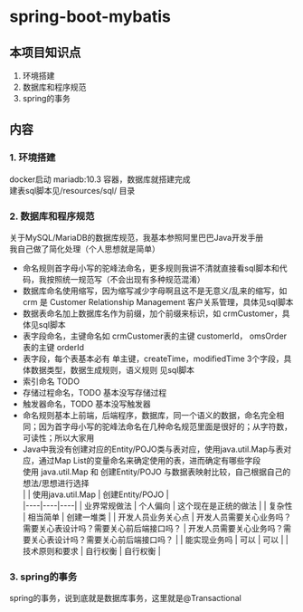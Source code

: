# spring-boot-mybatis


## 本项目知识点
1. 环境搭建  
2. 数据库和程序规范  
3. spring的事务


## 内容 
### 1. 环境搭建
docker启动 mariadb:10.3 容器，数据库就搭建完成   
建表sql脚本见/resources/sql/ 目录  


### 2. 数据库和程序规范  
关于MySQL/MariaDB的数据库规范，我基本参照阿里巴巴Java开发手册  
我自己做了简化处理（个人思想就是简单）  

* 命名规则首字母小写的驼峰法命名，更多规则我讲不清就直接看sql脚本和代码，我按照统一规范写（不会出现有多种规范混淆）  
* 数据库命名使用缩写，因为缩写减少字母啊且这不是无意义/乱来的缩写，如 crm 是 Customer Relationship Management 客户关系管理，具体见sql脚本  
* 数据表命名加上数据库名作为前缀，加个前缀来标识，如 crmCustomer，具体见sql脚本  
* 表字段命名，主键命名如 crmCustomer表的主键 customerId， omsOrder表的主键 orderId  
* 表字段，每个表基本必有 单主键，createTime，modifiedTime  3个字段，具体数据类型，数据生成规则，语义规则 见sql脚本  
* 索引命名 TODO  
* 存储过程命名，TODO 基本没写存储过程  
* 触发器命名，TODO 基本没写触发器    
* 命名规则基本上前端，后端程序，数据库，同一个语义的数据，命名完全相同；因为首字母小写的驼峰法命名在几种命名规范里面是很好的；从字符数，可读性；所以大家用  
* Java中我没有创建对应的Entity/POJO类与表对应，使用java.util.Map与表对应，通过Map List的变量命名来确定使用的表，进而确定有哪些字段   
使用 java.util.Map 和 创建Entity/POJO 与数据表映射比较，自己根据自己的想法/思想进行选择  
|  | 使用java.util.Map | 创建Entity/POJO |  
|----|----|----|
| 业界常规做法 | 个人偏向 | 这个现在是正统的做法 |
| 复杂性 | 相当简单 | 创建一堆类 |
| 开发人员业务关心点 | 开发人员需要关心业务吗？需要关心表设计吗？需要关心前后端接口吗？ | 开发人员需要关心业务吗？需要关心表设计吗？需要关心前后端接口吗？ |
| 能实现业务吗 | 可以 | 可以 |
| 技术原则和要求 | 自行权衡 | 自行权衡 |


### 3. spring的事务
spring的事务，说到底就是数据库事务，这里就是@Transactional






